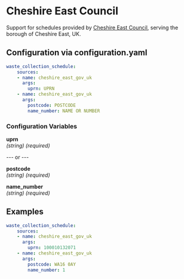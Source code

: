 # Cheshire East Council

Support for schedules provided by [Cheshire East Council](https://online.cheshireeast.gov.uk/mycollectionday/), serving the borough of Cheshire East, UK.

## Configuration via configuration.yaml

```yaml
waste_collection_schedule:
    sources:
    - name: cheshire_east_gov_uk
      args:
        uprn: UPRN
    - name: cheshire_east_gov_uk
      args:
        postcode: POSTCODE
        name_number: NAME OR NUMBER
```

### Configuration Variables

**uprn**<br>
*(string) (required)*

--- or ---

**postcode**<br>
*(string) (required)*

**name_number**<br>
*(string) (required)*

## Examples

```yaml
waste_collection_schedule:
    sources:
    - name: cheshire_east_gov_uk
      args:
        uprn: 100010132071
    - name: cheshire_east_gov_uk
      args:
        postcode: WA16 0AY
        name_number: 1
```

